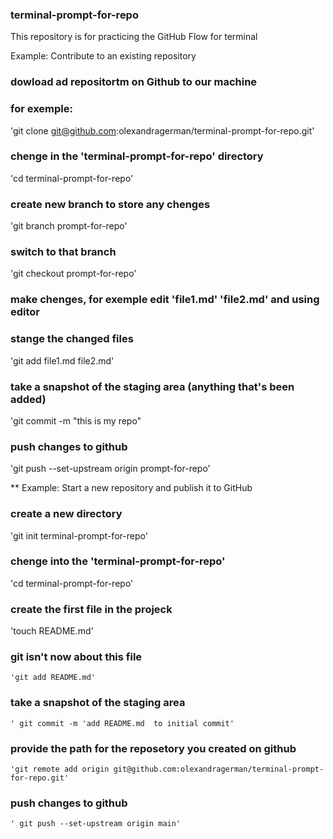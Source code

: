 ### terminal-prompt-for-repo
This repository is for practicing the GitHub Flow for terminal

Example: Contribute to an existing repository
### dowload ad repositortm on Github  to our machine
### for exemple:
   'git clone git@github.com:olexandragerman/terminal-prompt-for-repo.git'
### chenge in the 'terminal-prompt-for-repo' directory
   'cd terminal-prompt-for-repo'
### create new branch to store any chenges
   'git branch  prompt-for-repo'
### switch to that branch 
   'git checkout prompt-for-repo'
### make chenges, for exemple  edit 'file1.md'  'file2.md' and using editor
### stange the changed files
   'git add file1.md file2.md'
### take a snapshot of the staging area (anything that's been added)
   'git commit -m "this is my repo"
### push changes to github
   'git push --set-upstream origin prompt-for-repo'


** Example: Start a new repository and publish it to GitHub
### create a new directory
   'git init terminal-prompt-for-repo'
### chenge into the 'terminal-prompt-for-repo'
   'cd terminal-prompt-for-repo'
### create the first file in the projeck
   'touch README.md'
### git isn't now about this file
    'git add README.md'
### take a snapshot of the staging area 
    ' git commit -m 'add README.md  to initial commit'
### provide the  path for the reposetory you created on github
    'git remote add origin git@github.com:olexandragerman/terminal-prompt-for-repo.git'
### push changes to github 
    ' git push --set-upstream origin main'
